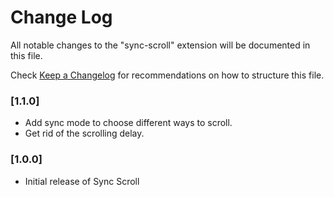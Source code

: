 # Change Log

All notable changes to the "sync-scroll" extension will be documented in this file.

Check [Keep a Changelog](http://keepachangelog.com/) for recommendations on how to structure this file.


### [1.1.0]

- Add sync mode to choose different ways to scroll.
- Get rid of the scrolling delay.

### [1.0.0]

- Initial release of Sync Scroll